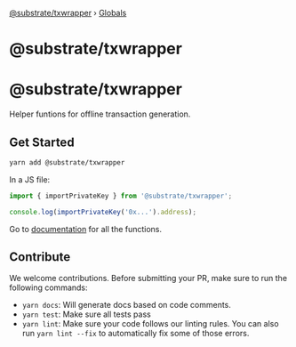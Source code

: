 [@substrate/txwrapper](README.md) › [Globals](globals.md)

# @substrate/txwrapper

# @substrate/txwrapper

Helper funtions for offline transaction generation.

## Get Started

```bash
yarn add @substrate/txwrapper
```

In a JS file:

```typescript
import { importPrivateKey } from '@substrate/txwrapper';

console.log(importPrivateKey('0x...').address);
```

Go to [documentation](https://github.com/paritytech/txwrapper/tree/master/docs/globals.md) for all the functions.

## Contribute

We welcome contributions. Before submitting your PR, make sure to run the following commands:

- `yarn docs`: Will generate docs based on code comments.
- `yarn test`: Make sure all tests pass
- `yarn lint`: Make sure your code follows our linting rules. You can also run `yarn lint --fix` to automatically fix some of those errors.
